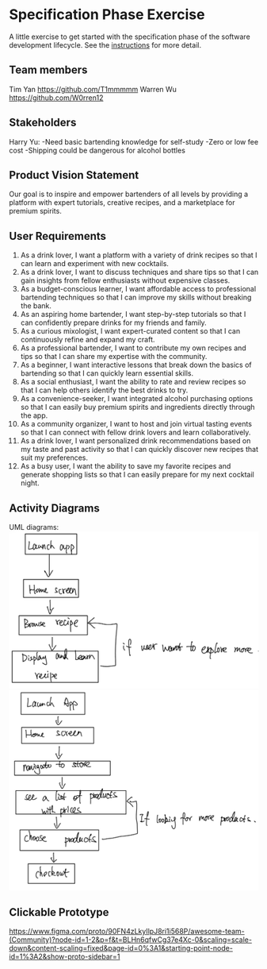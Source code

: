 # Specification Phase Exercise

A little exercise to get started with the specification phase of the software development lifecycle. See the [instructions](instructions.md) for more detail.

## Team members
Tim Yan https://github.com/T1mmmmm
Warren Wu https://github.com/W0rren12

## Stakeholders
Harry Yu:
-Need basic bartending knowledge for self-study
-Zero or low fee cost
-Shipping could be dangerous for alcohol bottles

## Product Vision Statement
Our goal is to inspire and empower bartenders of all levels by providing a platform with expert tutorials, creative recipes, and a marketplace for premium spirits.

## User Requirements
1. As a drink lover, I want a platform with a variety of drink recipes so that I can learn and experiment with new cocktails.
2. As a drink lover, I want to discuss techniques and share tips so that I can gain insights from fellow enthusiasts without expensive classes.
3. As a budget-conscious learner, I want affordable access to professional bartending techniques so that I can improve my skills without breaking the bank.
4. As an aspiring home bartender, I want step-by-step tutorials so that I can confidently prepare drinks for my friends and family.
5. As a curious mixologist, I want expert-curated content so that I can continuously refine and expand my craft.
6. As a professional bartender, I want to contribute my own recipes and tips so that I can share my expertise with the community.
7. As a beginner, I want interactive lessons that break down the basics of bartending so that I can quickly learn essential skills.
8. As a social enthusiast, I want the ability to rate and review recipes so that I can help others identify the best drinks to try.
9. As a convenience-seeker, I want integrated alcohol purchasing options so that I can easily buy premium spirits and ingredients directly through the app.
10. As a community organizer, I want to host and join virtual tasting events so that I can connect with fellow drink lovers and learn collaboratively.
11. As a drink lover, I want personalized drink recommendations based on my taste and past activity so that I can quickly discover new recipes that suit my preferences.
12. As a busy user, I want the ability to save my favorite recipes and generate shopping lists so that I can easily prepare for my next cocktail night.

## Activity Diagrams
UML diagrams:
![As a drink lover, I want a platform with a variety of drink recipes so that I can learn and experiment with new cocktails.](IMG_0514.jpg)
![As a convenience-seeker, I want integrated alcohol purchasing options so that I can easily buy premium spirits and ingredients directly through the app.](IMG_0515.jpg)

## Clickable Prototype
https://www.figma.com/proto/90FN4zLkyIlpJ8ri1i568P/awesome-team-(Community)?node-id=1-2&p=f&t=BLHn6qfwCg37e4Xc-0&scaling=scale-down&content-scaling=fixed&page-id=0%3A1&starting-point-node-id=1%3A2&show-proto-sidebar=1